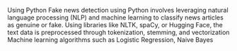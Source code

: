 Using Python Fake news detection using Python involves leveraging natural
language processing (NLP) and machine learning to classify news articles as genuine or fake.
Using libraries like NLTK, spaCy, or Hugging Face, the text data is preprocessed through
tokenization, stemming, and vectorization Machine learning algorithms such as Logistic
Regression, Naive Bayes
